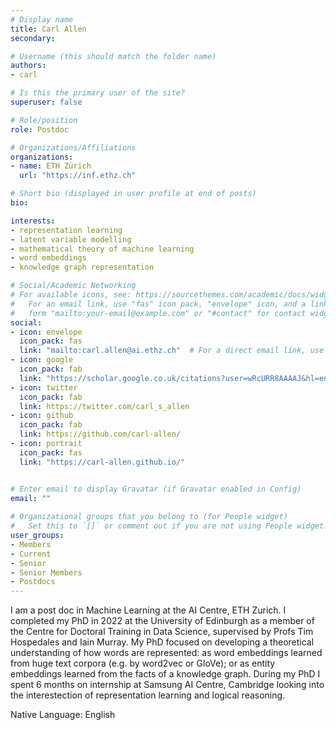 ```yaml
---
# Display name
title: Carl Allen
secondary: 

# Username (this should match the folder name)
authors:
- carl

# Is this the primary user of the site?
superuser: false

# Role/position
role: Postdoc

# Organizations/Affiliations
organizations:
- name: ETH Zürich
  url: "https://inf.ethz.ch"

# Short bio (displayed in user profile at end of posts)
bio: 

interests:
- representation learning
- latent variable modelling
- mathematical theory of machine learning
- word embeddings
- knowledge graph representation

# Social/Academic Networking
# For available icons, see: https://sourcethemes.com/academic/docs/widgets/#icons
#   For an email link, use "fas" icon pack, "envelope" icon, and a link in the
#   form "mailto:your-email@example.com" or "#contact" for contact widget.
social:
- icon: envelope
  icon_pack: fas
  link: "mailto:carl.allen@ai.ethz.ch"  # For a direct email link, use "mailto:test@example.org".
- icon: google
  icon_pack: fab
  link: "https://scholar.google.co.uk/citations?user=wRcURR8AAAAJ&hl=en"
- icon: twitter
  icon_pack: fab
  link: https://twitter.com/carl_s_allen
- icon: github
  icon_pack: fab
  link: https://github.com/carl-allen/
- icon: portrait
  icon_pack: fas
  link: "https://carl-allen.github.io/"


# Enter email to display Gravatar (if Gravatar enabled in Config)
email: ""
  
# Organizational groups that you belong to (for People widget)
#   Set this to `[]` or comment out if you are not using People widget.  
user_groups:
- Members
- Current
- Senior
- Senior Members
- Postdocs
---
```


I am a post doc in Machine Learning at the AI Centre, ETH Zurich. I completed my PhD in 2022 at the University of Edinburgh as a member of the Centre for Doctoral Training in Data Science, supervised by Profs Tim Hospedales and Iain Murray. My PhD focused on developing a theoretical understanding of how words are represented: as word embeddings learned from huge text corpora (e.g. by word2vec or GloVe); or as entity embeddings learned from the facts of a knowledge graph. During my PhD I spent 6 months on internship at Samsung AI Centre, Cambridge looking into the interestection of representation learning and logical reasoning.

Native Language: English

